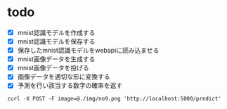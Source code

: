 # todo
- [x] mnist認識モデルを作成する
- [x] mnist認識モデルを保存する
- [x] 保存したmnist認識モデルをwebapiに読み込ませる
- [x] mnist画像データを生成する
- [x] mnist画像データを投げる
- [x] 画像データを適切な形に変換する
- [x] 予測を行い該当する数字の確率を返す  

``` request command
curl -X POST -F image=@./img/no9.png 'http://localhost:5000/predict'
```